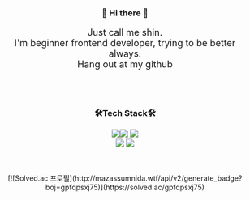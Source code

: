 <div align="center">
<h3 align="center">👋 Hi there 👋</h3>

<p align="center" style="font-size:18px">
Just call me shin.<br>
I'm beginner frontend developer, trying to be better always.<br/>
Hang out at my github
</p>
<br/>
    <br/>


<h3 align="center">🛠️Tech Stack🛠️</h3>

<p align="center"><a href="https://ko.reactjs.org/"><img src="https://img.shields.io/badge/React-282C34?style=flat&logo=React&logoColor=61DAFB"/></a><a href="https://reactnative.dev/"><img src="https://img.shields.io/badge/React_Native-61DAFB?style=flat&logo=React&logoColor=282c34"/></a>
<a href="https://nodejs.org/ko/"><img src="https://img.shields.io/badge/Node_Js-ffffff?style=flat&logo=Node.js&logoColor=77b063"/></a>
    <br/>
    <a href="https://developer.mozilla.org/ko/docs/Web/JavaScript">
    <img src="https://img.shields.io/badge/JavaScript-efd81d?style=flat&logo=JavaScript&logoColor=000000"/></a>
<a href="https://www.typescriptlang.org/">
    <img src="https://img.shields.io/badge/Typescript-3178c6?style=flat&logo=TypeScript&logoColor=ffffff"/></a>  
</p>

<br/>
    <br/>
[![Solved.ac
프로필](http://mazassumnida.wtf/api/v2/generate_badge?boj=gpfqpsxj75)](https://solved.ac/gpfqpsxj75)

</div>
